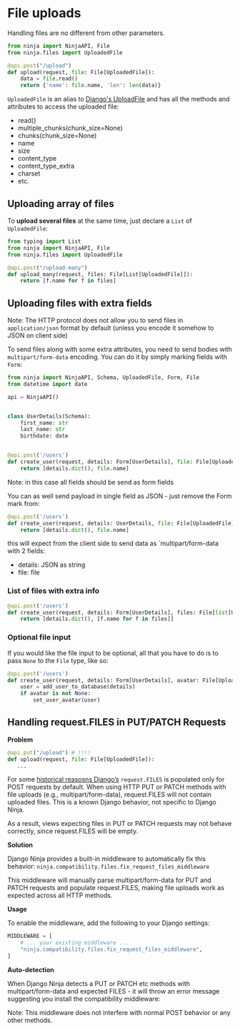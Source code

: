 # File uploads

Handling files are no different from other parameters.

```python hl_lines="1 2 5"
from ninja import NinjaAPI, File
from ninja.files import UploadedFile

@api.post("/upload")
def upload(request, file: File[UploadedFile]):
    data = file.read()
    return {'name': file.name, 'len': len(data)}
```


`UploadedFile` is an alias to [Django's UploadFile](https://docs.djangoproject.com/en/stable/ref/files/uploads/#django.core.files.uploadedfile.UploadedFile) and has all the methods and attributes to access the uploaded file:

 - read()
 - multiple_chunks(chunk_size=None)
 - chunks(chunk_size=None)
 - name
 - size
 - content_type
 - content_type_extra
 - charset
 - etc.

## Uploading array of files

To **upload several files** at the same time, just declare a `List` of `UploadedFile`:


```python hl_lines="1 6"
from typing import List
from ninja import NinjaAPI, File
from ninja.files import UploadedFile

@api.post("/upload-many")
def upload_many(request, files: File[List[UploadedFile]]):
    return [f.name for f in files]
```

## Uploading files with extra fields

Note: The HTTP protocol does not allow you to send files in `application/json` format by default (unless you encode it somehow to JSON on client side)

To send files along with some extra attributes, you need to send bodies with `multipart/form-data` encoding. You can do it by simply marking fields with `Form`:

```python hl_lines="14"
from ninja import NinjaAPI, Schema, UploadedFile, Form, File
from datetime import date

api = NinjaAPI()


class UserDetails(Schema):
    first_name: str
    last_name: str
    birthdate: date


@api.post('/users')
def create_user(request, details: Form[UserDetails], file: File[UploadedFile]):
    return [details.dict(), file.name]

```

Note: in this case all fields should be send as form fields

You can as well send payload in single field as JSON - just remove the Form mark from:

```python
@api.post('/users')
def create_user(request, details: UserDetails, file: File[UploadedFile]):
    return [details.dict(), file.name]

```

this will expect from the client side to send data as `multipart/form-data with 2 fields:
  
  - details: JSON as string
  - file: file


### List of files with extra info

```python
@api.post('/users')
def create_user(request, details: Form[UserDetails], files: File[list[UploadedFile]]):
    return [details.dict(), [f.name for f in files]]
```

### Optional file input

If you would like the file input to be optional, all that you have to do is to pass `None` to the `File` type, like so:

```python
@api.post('/users')
def create_user(request, details: Form[UserDetails], avatar: File[UploadedFile] = None):
    user = add_user_to_database(details)
    if avatar is not None:
        set_user_avatar(user)
```


## Handling request.FILES in PUT/PATCH Requests

**Problem**

```python
@api.put("/upload") # !!!!
def upload(request, file: File[UploadedFile]):
   ...
```

For some [historical reasosns Django’s](https://groups.google.com/g/django-users/c/BeBKj_6qNsc) `request.FILES` is populated only for POST requests by default. When using HTTP PUT or PATCH methods with file uploads (e.g., multipart/form-data), request.FILES will not contain uploaded files. This is a known Django behavior, not specific to Django Ninja.

As a result, views expecting files in PUT or PATCH requests may not behave correctly, since request.FILES will be empty.

**Solution**

Django Ninja provides a built-in middleware to automatically fix this behavior:
`ninja.compatibility.files.fix_request_files_middleware`

This middleware will manually parse multipart/form-data for PUT and PATCH requests and populate request.FILES, making file uploads work as expected across all HTTP methods.

**Usage**

To enable the middleware, add the following to your Django settings:

```python
MIDDLEWARE = [
    # ... your existing middleware ...
    "ninja.compatibility.files.fix_request_files_middleware",
]
```

**Auto-detection**

When Django Ninja detects a PUT or PATCH  etc methods with multipart/form-data and expected FILES  - it will throw an error message suggesting you install the compatibility middleware:


Note: This middleware does not interfere with normal POST behavior or any other methods.


